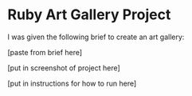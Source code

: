 # Ruby Art Gallery Project

I was given the following brief to create an art gallery:


[paste from brief here]

[put in screenshot of project here]

[put in instructions for how to run here]
